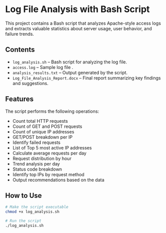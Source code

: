 # Log File Analysis with Bash Script

This project contains a Bash script that analyzes Apache-style access logs and extracts valuable statistics about server usage, user behavior, and failure trends.

## Contents

- `log_analysis.sh` – Bash script for analyzing the log file.
- `access.log` – Sample log file .
- `analysis_results.txt` – Output generated by the script.
- `Log_File_Analysis_Report.docx` – Final report summarizing key findings and suggestions.

## Features

The script performs the following operations:

- Count total HTTP requests
- Count of GET and POST requests
- Count of unique IP addresses
- GET/POST breakdown per IP
- Identify failed requests 
- List of Top 5 most active IP addresses
- Calculate average requests per day
- Request distribution by hour
- Trend analysis per day
- Status code breakdown
- Identify top IPs by request method
- Output recommendations based on the data

## How to Use

```bash
# Make the script executable
chmod +x log_analysis.sh

# Run the script
./log_analysis.sh
